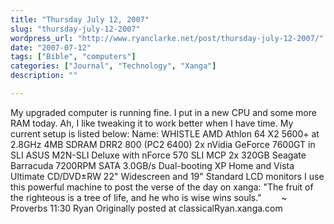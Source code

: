 ```yaml
---
title: "Thursday July 12, 2007"
slug: "thursday-july-12-2007"
wordpress_url: "http://www.ryanclarke.net/post/thursday-july-12-2007/"
date: "2007-07-12"
tags: ["Bible", "computers"]
categories: ["Journal", "Technology", "Xanga"]
description: ""

---
```


My upgraded computer is running fine. I put in a new CPU and some more RAM today. Ah, I like tweaking it to work better when I have time. My current setup is listed below:
Name: WHISTLE
AMD Athlon 64 X2 5600+ at 2.8GHz
4MB SDRAM DRR2 800 (PC2 6400)
2x nVidia GeForce 7600GT in SLI
ASUS M2N-SLI Deluxe with nForce 570 SLI MCP
2x 320GB Seagate Barracuda 7200RPM SATA 3.0GB/s
Dual-booting XP Home and Vista Ultimate
CD/DVD±RW
22" Widescreen and 19" Standard LCD monitors
I use this powerful machine to post the verse of the day on xanga:
"The fruit of the righteous is a tree of life, and he who is wise wins souls."
       \~ Proverbs 11:30
Ryan
Originally posted at classicalRyan.xanga.com
